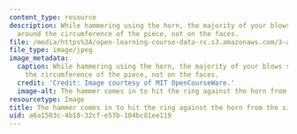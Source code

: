 ```yaml
---
content_type: resource
description: While hammering using the horn, the majority of your blows should be
  around the circumference of the piece, not on the faces.
file: /media/https%3A/open-learning-course-data-rc.s3.amazonaws.com/3-a04-modern-blacksmithing-and-physical-metallurgy-fall-2008/a6a1503c4b1832cfe57b104bc81ee119_066.jpg
file_type: image/jpeg
image_metadata:
  caption: While hammering using the horn, the majority of your blows should be around
    the circumference of the piece, not on the faces.
  credit: 'Credit: Image courtesy of MIT OpenCourseWare.'
  image-alt: The hammer comes in to hit the ring against the horn from the side.
resourcetype: Image
title: The hammer comes in to hit the ring against the horn from the side
uid: a6a1503c-4b18-32cf-e57b-104bc81ee119
---
```

